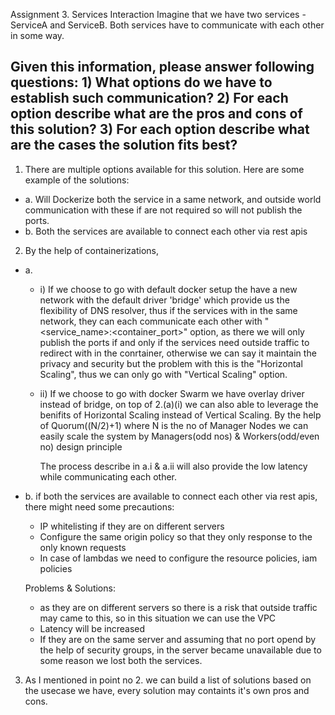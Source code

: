 Assignment 3. Services Interaction
Imagine that we have two services - ServiceA and ServiceB. Both services have to communicate with each other in some way.

Given this information, please answer following questions:
    1) What options do we have to establish such communication?
    2) For each option describe what are the pros and cons of this solution?
    3) For each option describe what are the cases the solution fits best?
------------------------------------------------------------------------------------------------------------------------------------------
1) There are multiple options available for this solution. Here are some example of the solutions:
- a. Will Dockerize both the service in a same network, and outside world communication with these if are not required so will not publish the ports.
- b. Both the services are available to connect each other via rest apis

2) By the help of containerizations,
- a.
  - i) If we choose to go with default docker setup the have a new network with the default driver 'bridge' which provide us the flexibility of DNS resolver, thus if the services with in the same network,
they can each communicate each other with "<service_name>:<container_port>" option, as there we will only publish the ports if and only if the services need outside traffic to redirect with in the conrtainer, otherwise we can say it maintain the privacy and security but the problem with this is the "Horizontal Scaling", thus we can only go with "Vertical Scaling" option. 

  - ii) If we choose to go with docker Swarm we have overlay driver instead of bridge, on top of 2.(a)(i) we can also able to leverage the benifits of Horizontal Scaling instead of Vertical Scaling.
By the help of Quorum((N/2)+1) where N is the no of Manager Nodes we can easily scale the system by Managers(odd nos) & Workers(odd/even no) design principle

    The process describe in a.i & a.ii will also provide the low latency while communicating each other.

- b. if both the services are available to connect each other via rest apis, there might need some precautions:
  - IP whitelisting if they are on different servers
  - Configure the same origin policy so that they only response to the only known requests
  - In case of lambdas we need to configure the resource policies, iam policies

  Problems & Solutions:

  - as they are on different servers so there is a risk that outside traffic may came to this, so in this situation we can use the VPC
  - Latency will be increased
  - If they are on the same server and assuming that no port opend by the help of security groups, in the server became unavailable due to some reason we lost both the services.

3. As I mentioned in point no 2. we can build a list of solutions based on the usecase we have, every solution may containts it's own pros and cons.

